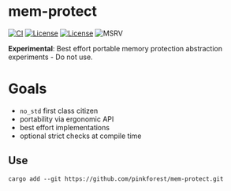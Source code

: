 # mem-protect

[![CI](https://github.com/pinkforest/mem-protect/actions/workflows/CI.yml/badge.svg)](https://github.com/pinkforest/mem-protect/actions/workflows/CI.yml)
[![License](https://img.shields.io/badge/License-Apache%202.0-blue.svg)](https://opensource.org/licenses/Apache-2.0)
[![License](https://img.shields.io/badge/License-MIT-yellow.svg)](https://opensource.org/licenses/MIT)
![MSRV](https://img.shields.io/badge/MSRV-1.60.0-blue)

**Experimental**: Best effort portable memory protection abstraction experiments - Do not use.

# Goals

 - `no_std` first class citizen
 - portability via ergonomic API
 - best effort implementations
 - optional strict checks at compile time

## Use

```ignore
cargo add --git https://github.com/pinkforest/mem-protect.git
```
